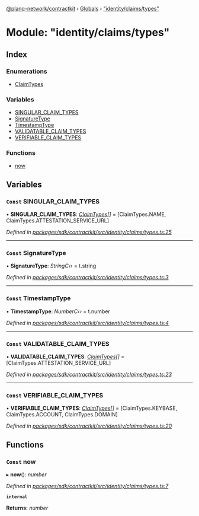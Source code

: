 [@planq-network/contractkit](../README.md) › [Globals](../globals.md) › ["identity/claims/types"](_identity_claims_types_.md)

# Module: "identity/claims/types"

## Index

### Enumerations

* [ClaimTypes](../enums/_identity_claims_types_.claimtypes.md)

### Variables

* [SINGULAR_CLAIM_TYPES](_identity_claims_types_.md#const-singular_claim_types)
* [SignatureType](_identity_claims_types_.md#const-signaturetype)
* [TimestampType](_identity_claims_types_.md#const-timestamptype)
* [VALIDATABLE_CLAIM_TYPES](_identity_claims_types_.md#const-validatable_claim_types)
* [VERIFIABLE_CLAIM_TYPES](_identity_claims_types_.md#const-verifiable_claim_types)

### Functions

* [now](_identity_claims_types_.md#const-now)

## Variables

### `Const` SINGULAR_CLAIM_TYPES

• **SINGULAR_CLAIM_TYPES**: *[ClaimTypes](../enums/_identity_claims_types_.claimtypes.md)[]* = [ClaimTypes.NAME, ClaimTypes.ATTESTATION_SERVICE_URL]

*Defined in [packages/sdk/contractkit/src/identity/claims/types.ts:25](https://github.com/planq-network/planq-sdk/blob/master/packages/sdk/contractkit/src/identity/claims/types.ts#L25)*

___

### `Const` SignatureType

• **SignatureType**: *StringC‹›* = t.string

*Defined in [packages/sdk/contractkit/src/identity/claims/types.ts:3](https://github.com/planq-network/planq-sdk/blob/master/packages/sdk/contractkit/src/identity/claims/types.ts#L3)*

___

### `Const` TimestampType

• **TimestampType**: *NumberC‹›* = t.number

*Defined in [packages/sdk/contractkit/src/identity/claims/types.ts:4](https://github.com/planq-network/planq-sdk/blob/master/packages/sdk/contractkit/src/identity/claims/types.ts#L4)*

___

### `Const` VALIDATABLE_CLAIM_TYPES

• **VALIDATABLE_CLAIM_TYPES**: *[ClaimTypes](../enums/_identity_claims_types_.claimtypes.md)[]* = [ClaimTypes.ATTESTATION_SERVICE_URL]

*Defined in [packages/sdk/contractkit/src/identity/claims/types.ts:23](https://github.com/planq-network/planq-sdk/blob/master/packages/sdk/contractkit/src/identity/claims/types.ts#L23)*

___

### `Const` VERIFIABLE_CLAIM_TYPES

• **VERIFIABLE_CLAIM_TYPES**: *[ClaimTypes](../enums/_identity_claims_types_.claimtypes.md)[]* = [ClaimTypes.KEYBASE, ClaimTypes.ACCOUNT, ClaimTypes.DOMAIN]

*Defined in [packages/sdk/contractkit/src/identity/claims/types.ts:20](https://github.com/planq-network/planq-sdk/blob/master/packages/sdk/contractkit/src/identity/claims/types.ts#L20)*

## Functions

### `Const` now

▸ **now**(): *number*

*Defined in [packages/sdk/contractkit/src/identity/claims/types.ts:7](https://github.com/planq-network/planq-sdk/blob/master/packages/sdk/contractkit/src/identity/claims/types.ts#L7)*

**`internal`** 

**Returns:** *number*
